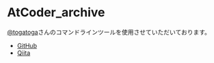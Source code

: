 # AtCoder_archive

[@togatoga](https://github.com/togatoga)さんのコマンドラインツールを使用させていただいております。

- [GitHub](https://github.com/togatoga/procon-gardener)
- [Qiita](https://qiita.com/togatoga/items/3e8fd0042dc8be702201)
